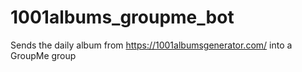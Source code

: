 # 1001albums_groupme_bot
Sends the daily album from https://1001albumsgenerator.com/ into a GroupMe group
